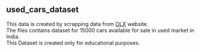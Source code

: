 ## used_cars_dataset

This data is created by scrapping data from [OLX](https://olx.in) website.  
The files contains dataset for 15000 cars available for sale in used market in India.  
This Dataset is created only for educational purposes.
